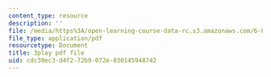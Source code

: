 ```yaml
---
content_type: resource
description: ''
file: /media/https%3A/open-learning-course-data-rc.s3.amazonaws.com/6-046j-design-and-analysis-of-algorithms-spring-2015/cdc30ec3d4f272b9072e030145948742_VYZGlgzr_As.pdf
file_type: application/pdf
resourcetype: Document
title: 3play pdf file
uid: cdc30ec3-d4f2-72b9-072e-030145948742
---
```

